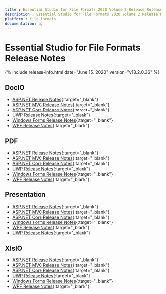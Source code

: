 ```yaml
---
title : Essential Studio for File Formats 2020 Volume 2 Release Release Notes  
description : Essential Studio for File Formats 2020 Volume 2 Release Release Notes  
platform : file-formats
documentation: ug
---
```


# Essential Studio for File Formats  Release Notes  

{% include release-info.html date="June 15, 2020" version="v18.2.0.36" %} 

## DocIO

* [ASP.NET Release Notes](/aspnet/release-notes/v18.2.0.36#docio){:target="_blank"}
* [ASP.NET MVC Release Notes](/aspnetmvc/release-notes/v18.2.0.36#docio){:target="_blank"}
* [ASP.NET Core Release Notes](/aspnet-core/release-notes/v18.2.0.36#docio){:target="_blank"}
* [UWP Release Notes](/uwp/release-notes/v18.2.0.36#docio){:target="_blank"}
* [Windows Forms Release Notes](/windowsforms/release-notes/v18.2.0.36#docio){:target="_blank"}
* [WPF Release Notes](/wpf/release-notes/v18.2.0.36#docio){:target="_blank"}


## PDF

* [ASP.NET Release Notes](/aspnet/release-notes/v18.2.0.36#pdf){:target="_blank"}
* [ASP.NET MVC Release Notes](/aspnetmvc/release-notes/v18.2.0.36#pdf){:target="_blank"}
* [ASP.NET Core Release Notes](/aspnet-core/release-notes/v18.2.0.36#pdf){:target="_blank"}
* [UWP Release Notes](/uwp/release-notes/v18.2.0.36#pdf){:target="_blank"}
* [Windows Forms Release Notes](/windowsforms/release-notes/v18.2.0.36#pdf){:target="_blank"}
* [WPF Release Notes](/wpf/release-notes/v18.2.0.36#pdf){:target="_blank"}


## Presentation

* [ASP.NET Release Notes](/aspnet/release-notes/v18.2.0.36#presentation){:target="_blank"}
* [ASP.NET MVC Release Notes](/aspnetmvc/release-notes/v18.2.0.36#presentation){:target="_blank"}
* [ASP.NET Core Release Notes](/aspnet-core/release-notes/v18.2.0.36#presentation){:target="_blank"}
* [Windows Forms Release Notes](/windowsforms/release-notes/v18.2.0.36#presentation){:target="_blank"}
* [WPF Release Notes](/wpf/release-notes/v18.2.0.36#presentation){:target="_blank"}
* [UWP Release Notes](/uwp/release-notes/v18.2.0.36#presentation){:target="_blank"}


## XlsIO

* [ASP.NET Release Notes](/aspnet/release-notes/v18.2.0.36#xlsio){:target="_blank"}
* [ASP.NET MVC Release Notes](/aspnetmvc/release-notes/v18.2.0.36#xlsio){:target="_blank"}
* [ASP.NET Core Release Notes](/aspnet-core/release-notes/v18.2.0.36#xlsio){:target="_blank"}
* [UWP Release Notes](/uwp/release-notes/v18.2.0.36#xlsio){:target="_blank"}
* [Windows Forms Release Notes](/windowsforms/release-notes/v18.2.0.36#xlsio){:target="_blank"}
* [WPF Release Notes](/wpf/release-notes/v18.2.0.36#xlsio){:target="_blank"}
